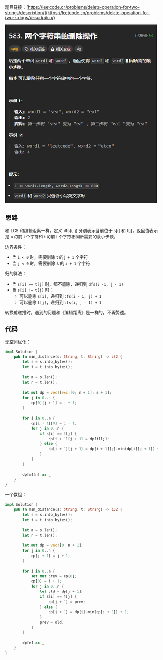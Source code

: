 题目链接：[https://leetcode.cn/problems/delete-operation-for-two-strings/description/](https://leetcode.cn/problems/delete-operation-for-two-strings/description/)

![](../../../../../images/2024/1734432521355-2ee2d141-4e68-4115-b39f-e6e3e6fefc99.png)

## 思路
和 LCS 和编辑距离一样，定义 dfs(i, j) 分别表示当前位于 s[i] 和 t[j]，返回值表示是 s 的前 i 个字符和 t 的前 i 个字符相同所需要的最小步数。

边界条件：

+ 当 `i < 0` 时，需要删除 t 的`j + 1` 个字符
+ 当 `j < 0` 时，需要删除 s 的 `i + 1` 个字符

归的算法：

+ 当 `s[i] == t[j]` 时，都不删除，递归到 `dfs(i -1, j - 1)`
+ 当 `s[i] != t[j]` 时：
    - 可以删除 `s[i]`，递归到 `dfs(i - 1, j) + 1`
    - 可以删除 `t[j]`，递归到 `dfs(i, j - 1) + 1`

转换成递推时，遇到的问题和《编辑距离》是一样的，不再赘述。

## 代码
无空间优化：

```rust
impl Solution {
    pub fn min_distance(s: String, t: String) -> i32 {
        let s = s.into_bytes();
        let t = t.into_bytes();

        let m = s.len();
        let n = t.len();

        let mut dp = vec![vec![0; n + 1]; m + 1];
        for j in 0..n {
            dp[0][j + 1] = j + 1;
        }

        for i in 0..m {
            dp[i + 1][0] = i + 1;
            for j in 0..n {
                if s[i] == t[j] {
                    dp[i + 1][j + 1] = dp[i][j];
                } else {
                    dp[i + 1][j + 1] = dp[i + 1][j].min(dp[i][j + 1]) + 1;
                }
            }
        }

        dp[m][n] as _
    }
}
```

一个数组：

```rust
impl Solution {
    pub fn min_distance(s: String, t: String) -> i32 {
        let s = s.into_bytes();
        let t = t.into_bytes();

        let m = s.len();
        let n = t.len();

        let mut dp = vec![0; n + 1];
        for j in 0..n {
            dp[j + 1] = j + 1;
        }

        for i in 0..m {
            let mut prev = dp[0];
            dp[0] = i + 1;
            for j in 0..n {
                let old = dp[j + 1];
                if s[i] == t[j] {
                    dp[j + 1] = prev;
                } else {
                    dp[j + 1] = dp[j].min(dp[j + 1]) + 1;
                }
                prev = old;
            }
        }

        dp[n] as _
    }
}
```

